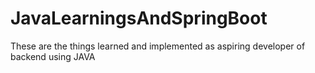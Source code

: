 # JavaLearningsAndSpringBoot
These are the things learned and implemented as aspiring developer of backend using JAVA
